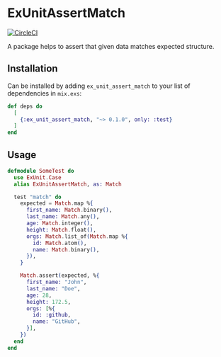 # ExUnitAssertMatch

[![CircleCI](https://circleci.com/gh/Joe-noh/ex_unit_assert_match.svg?style=svg)](https://circleci.com/gh/Joe-noh/ex_unit_assert_match)

A package helps to assert that given data matches expected structure.

## Installation

Can be installed by adding `ex_unit_assert_match` to your list of dependencies in `mix.exs`:

```elixir
def deps do
  [
    {:ex_unit_assert_match, "~> 0.1.0", only: :test}
  ]
end
```

## Usage

```elixir
defmodule SomeTest do
  use ExUnit.Case
  alias ExUnitAssertMatch, as: Match

  test "match" do
    expected = Match.map %{
      first_name: Match.binary(),
      last_name: Match.any(),
      age: Match.integer(),
      height: Match.float(),
      orgs: Match.list_of(Match.map %{
        id: Match.atom(),
        name: Match.binary(),
      }),
    }

    Match.assert(expected, %{
      first_name: "John",
      last_name: "Doe",
      age: 28,
      height: 172.5,
      orgs: [%{
        id: :github,
        name: "GitHub",
      }],
    })
  end
end
```
